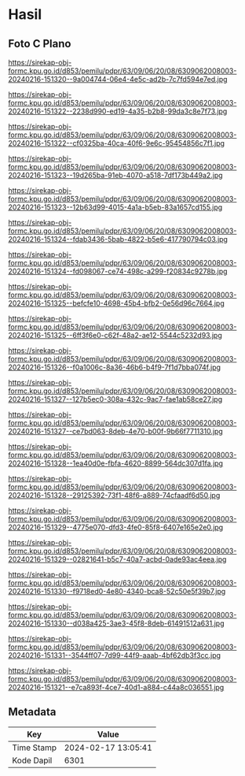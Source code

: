 # Hasil

## Foto C Plano

https://sirekap-obj-formc.kpu.go.id/d853/pemilu/pdpr/63/09/06/20/08/6309062008003-20240216-151320--9a004744-06e4-4e5c-ad2b-7c7fd594e7ed.jpg

https://sirekap-obj-formc.kpu.go.id/d853/pemilu/pdpr/63/09/06/20/08/6309062008003-20240216-151322--2238d990-ed19-4a35-b2b8-99da3c8e7f73.jpg

https://sirekap-obj-formc.kpu.go.id/d853/pemilu/pdpr/63/09/06/20/08/6309062008003-20240216-151322--cf0325ba-40ca-40f6-9e6c-95454856c7f1.jpg

https://sirekap-obj-formc.kpu.go.id/d853/pemilu/pdpr/63/09/06/20/08/6309062008003-20240216-151323--19d265ba-91eb-4070-a518-7df173b449a2.jpg

https://sirekap-obj-formc.kpu.go.id/d853/pemilu/pdpr/63/09/06/20/08/6309062008003-20240216-151323--12b63d99-4015-4a1a-b5eb-83a1657cd155.jpg

https://sirekap-obj-formc.kpu.go.id/d853/pemilu/pdpr/63/09/06/20/08/6309062008003-20240216-151324--fdab3436-5bab-4822-b5e6-417790794c03.jpg

https://sirekap-obj-formc.kpu.go.id/d853/pemilu/pdpr/63/09/06/20/08/6309062008003-20240216-151324--fd098067-ce74-498c-a299-f20834c9278b.jpg

https://sirekap-obj-formc.kpu.go.id/d853/pemilu/pdpr/63/09/06/20/08/6309062008003-20240216-151325--befcfe10-4698-45b4-bfb2-0e56d96c7664.jpg

https://sirekap-obj-formc.kpu.go.id/d853/pemilu/pdpr/63/09/06/20/08/6309062008003-20240216-151325--6ff3f6e0-c62f-48a2-ae12-5544c5232d93.jpg

https://sirekap-obj-formc.kpu.go.id/d853/pemilu/pdpr/63/09/06/20/08/6309062008003-20240216-151326--f0a1006c-8a36-46b6-b4f9-7f1d7bba074f.jpg

https://sirekap-obj-formc.kpu.go.id/d853/pemilu/pdpr/63/09/06/20/08/6309062008003-20240216-151327--127b5ec0-308a-432c-9ac7-fae1ab58ce27.jpg

https://sirekap-obj-formc.kpu.go.id/d853/pemilu/pdpr/63/09/06/20/08/6309062008003-20240216-151327--ce7bd063-8deb-4e70-b00f-9b66f7711310.jpg

https://sirekap-obj-formc.kpu.go.id/d853/pemilu/pdpr/63/09/06/20/08/6309062008003-20240216-151328--1ea40d0e-fbfa-4620-8899-564dc307d1fa.jpg

https://sirekap-obj-formc.kpu.go.id/d853/pemilu/pdpr/63/09/06/20/08/6309062008003-20240216-151328--29125392-73f1-48f6-a889-74cfaadf6d50.jpg

https://sirekap-obj-formc.kpu.go.id/d853/pemilu/pdpr/63/09/06/20/08/6309062008003-20240216-151329--4775e070-dfd3-4fe0-85f8-6407e165e2e0.jpg

https://sirekap-obj-formc.kpu.go.id/d853/pemilu/pdpr/63/09/06/20/08/6309062008003-20240216-151329--02821641-b5c7-40a7-acbd-0ade93ac4eea.jpg

https://sirekap-obj-formc.kpu.go.id/d853/pemilu/pdpr/63/09/06/20/08/6309062008003-20240216-151330--f9718ed0-4e80-4340-bca8-52c50e5f39b7.jpg

https://sirekap-obj-formc.kpu.go.id/d853/pemilu/pdpr/63/09/06/20/08/6309062008003-20240216-151330--d038a425-3ae3-45f8-8deb-61491512a631.jpg

https://sirekap-obj-formc.kpu.go.id/d853/pemilu/pdpr/63/09/06/20/08/6309062008003-20240216-151331--3544ff07-7d99-44f9-aaab-4bf62db3f3cc.jpg

https://sirekap-obj-formc.kpu.go.id/d853/pemilu/pdpr/63/09/06/20/08/6309062008003-20240216-151321--e7ca893f-4ce7-40d1-a884-c44a8c036551.jpg


## Metadata

| Key        | Value               |
| ---------- | ------------------- |
| Time Stamp | 2024-02-17 13:05:41 |
| Kode Dapil | 6301                |



